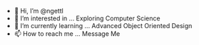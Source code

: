 - 👋 Hi, I’m @ngettl
- 👀 I’m interested in ... Exploring Computer Science
- 🌱 I’m currently learning ... Advanced Object Oriented Design
- 📫 How to reach me ... Message Me

<!---
ngettl/ngettl is a ✨ special ✨ repository because its `README.md` (this file) appears on your GitHub profile.
You can click the Preview link to take a look at your changes.
--->
          

